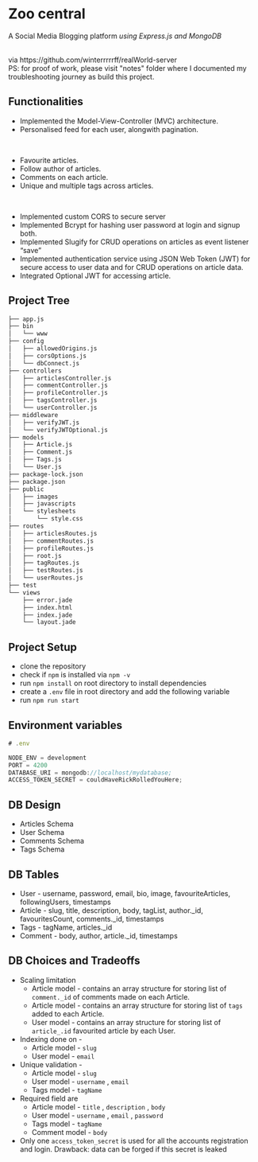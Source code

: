 # Zoo central 
A Social Media Blogging platform *using Express.js and MongoDB*

<br>
via https://github.com/winterrrrrff/realWorld-server
<br>
PS: for proof of work, please visit "notes" folder where I documented my troubleshooting journey as build this project.

## Functionalities

- Implemented the Model-View-Controller (MVC) architecture.
- Personalised feed for each user, alongwith pagination.

<br> 

- Favourite articles.
- Follow author of articles.
- Comments on each article.
- Unique and multiple tags across articles.

<br>

- Implemented custom CORS to secure server 
- Implemented Bcrypt for hashing user password at login and signup both. 
- Implemented Slugify for CRUD operations on articles as event listener “save”
- Implemented authentication service using JSON Web Token (JWT) for secure access to user data and for CRUD operations on article data.
- Integrated Optional JWT for accessing article.    




## Project Tree

``` bash
├── app.js
├── bin
│   └── www
├── config
│   ├── allowedOrigins.js
│   ├── corsOptions.js
│   └── dbConnect.js
├── controllers
│   ├── articlesController.js
│   ├── commentController.js
│   ├── profileController.js
│   ├── tagsController.js
│   └── userController.js
├── middleware
│   ├── verifyJWT.js
│   └── verifyJWTOptional.js
├── models
│   ├── Article.js
│   ├── Comment.js
│   ├── Tags.js
│   └── User.js
├── package-lock.json
├── package.json
├── public
│   ├── images
│   ├── javascripts
│   └── stylesheets
│       └── style.css
├── routes
│   ├── articlesRoutes.js
│   ├── commentRoutes.js
│   ├── profileRoutes.js
│   ├── root.js
│   ├── tagRoutes.js
│   ├── testRoutes.js
│   └── userRoutes.js
├── test
└── views
    ├── error.jade
    ├── index.html
    ├── index.jade
    └── layout.jade
```

## Project Setup

- clone the repository
- check if `npm` is installed via `npm -v`
- run `npm install` on root directory to install dependencies
- create a `.env` file in root directory and add the following variable
- run `npm run start`

## Environment variables

```jsx
# .env

NODE_ENV = development
PORT = 4200
DATABASE_URI = mongodb://localhost/mydatabase;
ACCESS_TOKEN_SECRET = couldHaveRickRolledYouHere;
```

## DB Design

- Articles Schema
- User Schema
- Comments Schema
- Tags Schema

## DB Tables

- User - username, password, email, bio, image, favouriteArticles, followingUsers, timestamps
- Article - slug, title, description, body, tagList, author._id, favouritesCount, comments._id, timestamps
- Tags - tagName, articles._id
- Comment - body, author, article._id, timestamps

## DB Choices and Tradeoffs

- Scaling limitation
    - Article model - contains an array structure for storing list of `comment._id`  of comments made on each Article.
    - Article model - contains an array structure for storing list of `tags`  added to each Article.
    - User model - contains an array structure for storing list of `article_.id`  favourited article by each User.
- Indexing done on -
    - Article model - `slug`
    - User model - `email`
- Unique validation  -
    - Article model - `slug`
    - User model - `username` , `email`
    - Tags model - `tagName`
- Required field are
    - Article model - `title`  , `description` , `body`
    - User model -  `username` , `email` , `password`
    - Tags model - `tagName`
    - Comment model - `body`
- Only one `access_token_secret` is used for all the accounts registration and login. Drawback: data can be forged if this secret is leaked
